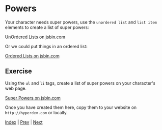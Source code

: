 # Powers

Your character needs super powers, use the `unordered list` and `list item` elements to create a list of super powers:

<a class="jsbin-embed" href="https://jsbin.com/dupebu/1/embed?html,output">UnOrdered Lists on jsbin.com</a>

Or we could put things in an ordered list:

<a class="jsbin-embed" href="https://jsbin.com/kelaqi/2/embed?html,output">Ordered Lists on jsbin.com</a>

## Exercise

Using the `ul` and `li` tags, create a list of super powers on your character's web page.

<a class="jsbin-embed" href="https://jsbin.com/gukoja/1/embed?html,output">Super Powers on jsbin.com</a>

Once you have created them here, copy them to your website on `http://hyperdev.com` or locally.

[Index](.) | [Prev](story) | [Next](avatar)
